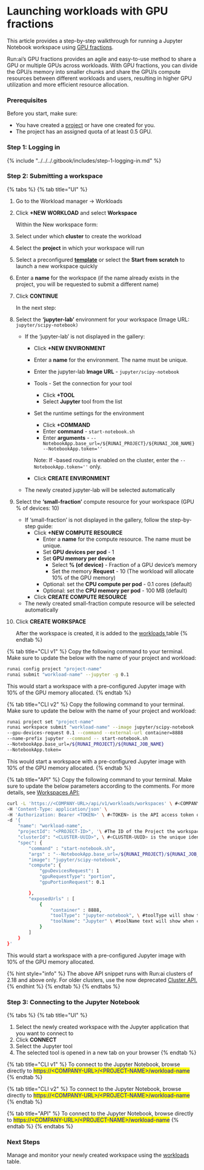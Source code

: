# Launching workloads with GPU fractions

This article provides a step-by-step walkthrough for running a Jupyter Notebook workspace using [GPU fractions](../gpu-fractions.md).

Run:ai’s GPU fractions provides an agile and easy-to-use method to share a GPU or multiple GPUs across workloads. With GPU fractions, you can divide the GPU/s memory into smaller chunks and share the GPU/s compute resources between different workloads and users, resulting in higher GPU utilization and more efficient resource allocation.

### Prerequisites

Before you start, make sure:

* You have created a [project](../../../manage-ai-initiatives/managing-your-organization/projects.md) or have one created for you.
* The project has an assigned quota of at least 0.5 GPU.

### Step 1: Logging in

{% include "../../../.gitbook/includes/step-1-logging-in.md" %}

### Step 2: Submitting a workspace

{% tabs %}
{% tab title="UI" %}
1. Go to the Workload manager → Workloads
2.  Click **+NEW WORKLOAD** and select **Workspace**

    Within the New workspace form:
3. Select under which **cluster** to create the workload
4. Select the **project** in which your workspace will run
5. Select a preconfigured [**template**](../../../workloads-in-runai/workload-templates/) or select the **Start from scratch** to launch a new workspace quickly
6. Enter a **name** for the workspace (if the name already exists in the project, you will be requested to submit a different name)
7.  Click **CONTINUE**

    In the next step:
8. Select the **‘jupyter-lab’** environment for your workspace (Image URL: `jupyter/scipy-notebook)`
   * If the ‘jupyter-lab’ is not displayed in the gallery:
     * Click **+NEW ENVIRONMENT**
     * Enter a **name** for the environment. The name must be unique.
     * Enter the jupyter-lab **Image URL** - `jupyter/scipy-notebook`
     * Tools - Set the connection for your tool
       * Click **+TOOL**
       * Select **Jupyter** tool from the list
     *   Set the runtime settings for the environment

         * Click **+COMMAND**
         * Enter **command** - `start-notebook.sh`
         * Enter **arguments** - `--NotebookApp.base_url=/${RUNAI_PROJECT}/${RUNAI_JOB_NAME} --NotebookApp.token=''`

         Note: If -based routing is enabled on the cluster, enter the `--NotebookApp.token=''` only.
     * Click **CREATE ENVIRONMENT**
   * The newly created jupyter-lab will be selected automatically
9. Select the **‘small-fraction’** compute resource for your workspace (GPU % of devices: 10)
   * If ‘small-fraction’ is not displayed in the gallery, follow the step-by-step guide:
     * Click **+NEW COMPUTE RESOURCE**
       * Enter a **name** for the compute resource. The name must be unique.
       * Set **GPU devices per pod** - 1
       * Set **GPU memory per device**
         * Select **% (of device)** - Fraction of a GPU device’s memory
         * Set the memory **Request** - 10 (The workload will allocate 10% of the GPU memory)
       * Optional: set the **CPU compute per pod** - 0.1 cores (default)
       * Optional: set the **CPU memory per pod** - 100 MB (default)
     * Click **CREATE COMPUTE RESOURCE**
   * The newly created small-fraction compute resource will be selected automatically
10. Click **CREATE WORKSPACE**

    After the workspace is created, it is added to the [workloads ](../../../workloads-in-runai/workloads.md)table
{% endtab %}

{% tab title="CLI v1" %}
Copy the following command to your terminal. Make sure to update the below with the name of your project and workload:

```sh
runai config project "project-name"
runai submit "workload-name" --jupyter -g 0.1
```

This would start a workspace with a pre-configured Jupyter image with 10% of the GPU memory allocated.
{% endtab %}

{% tab title="CLI v2" %}
Copy the following command to your terminal. Make sure to update the below with the name of your project and workload:

```sh
runai project set "project-name"
runai workspace submit "workload-name" --image jupyter/scipy-notebook 
--gpu-devices-request 0.1 --command --external-url container=8888 
--name-prefix jupyter --command -- start-notebook.sh 
--NotebookApp.base_url=/${RUNAI_PROJECT}/${RUNAI_JOB_NAME} 
--NotebookApp.token=
```

This would start a workspace with a pre-configured Jupyter image with 10% of the GPU memory allocated.
{% endtab %}

{% tab title="API" %}
Copy the following command to your terminal. Make sure to update the below parameters according to the comments. For more details, see [Workspaces API:](https://api-docs.run.ai/latest/tag/Workspaces)

```sh
curl -L 'https://<COMPANY-URL>/api/v1/workloads/workspaces' \ #<COMPANY-URL> is the link to the Run:ai user interface.
-H 'Content-Type: application/json' \
-H 'Authorization: Bearer <TOKEN>' \ #<TOKEN> is the API access token obtained in Step 1. 
-d '{ 
    "name": "workload-name", 
    "projectId": "<PROJECT-ID>", '\ #The ID of the Project the workspace is running on. You can get the Project ID via the Get Projects API. 
    "clusterId": "<CLUSTER-UUID>", \ #<CLUSTER-UUID> is the unique identifier of the Cluster. You can get the Cluster UUID by adding the "Cluster ID" column to the Clusters view. 
    "spec": {
        "command" : "start-notebook.sh",
        "args" : "--NotebookApp.base_url=/${RUNAI_PROJECT}/${RUNAI_JOB_NAME} --NotebookApp.token=''",
        "image": "jupyter/scipy-notebook",
        "compute": {
            "gpuDevicesRequest": 1
            "gpuRequestType": "portion",
            "gpuPortionRequest": 0.1

        },
        "exposedUrls" : [
            { 
                "container" : 8888,
                "toolType": "jupyter-notebook", \ #toolType will show the Jupyter icon when connecting to the Jupyter tool via the user interface. 
                "toolName": "Jupyter" \ #toolName text will show when connecting to the Jupyter tool via the user interface. 
            }
        ]
    }
}'
```

This would start a workspace with a pre-configured Jupyter image with 10% of the GPU memory allocated.

{% hint style="info" %}
The above API snippet runs with Run:ai clusters of 2.18 and above only. For older clusters, use the now deprecated [Cluster API.](https://docs.run.ai/v2.20/developer/cluster-api/workload-overview-dev/)
{% endhint %}
{% endtab %}
{% endtabs %}

### Step 3: Connecting to the Jupyter Notebook

{% tabs %}
{% tab title="UI" %}
1. Select the newly created workspace with the Jupyter application that you want to connect to
2. Click **CONNECT**
3. Select the Jupyter tool
4. The selected tool is opened in a new tab on your browser
{% endtab %}

{% tab title="CLI v1" %}
To connect to the Jupyter Notebook, browse directly to <mark style="color:blue;">https://\<COMPANY-URL>/\<PROJECT-NAME>/workload-name</mark>
{% endtab %}

{% tab title="CLI v2" %}
To connect to the Jupyter Notebook, browse directly to <mark style="color:blue;">https://\<COMPANY-URL>/\<PROJECT-NAME>/workload-name</mark>
{% endtab %}

{% tab title="API" %}
To connect to the Jupyter Notebook, browse directly to <mark style="color:blue;">https://\<COMPANY-URL>/\<PROJECT-NAME>/workload-name</mark>
{% endtab %}
{% endtabs %}

### Next Steps

Manage and monitor your newly created workspace using the [workloads](../../../workloads-in-runai/workloads.md) table.

>
